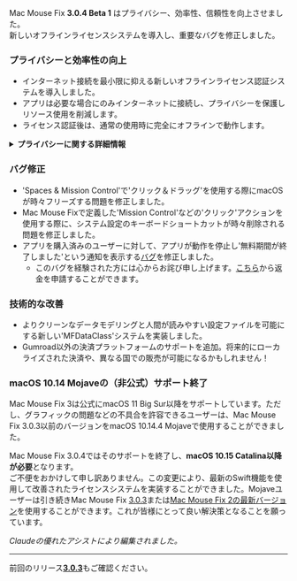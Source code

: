 Mac Mouse Fix **3.0.4 Beta 1** はプライバシー、効率性、信頼性を向上させました。\
新しいオフラインライセンスシステムを導入し、重要なバグを修正しました。

### プライバシーと効率性の向上

- インターネット接続を最小限に抑える新しいオフラインライセンス認証システムを導入しました。
- アプリは必要な場合にのみインターネットに接続し、プライバシーを保護しリソース使用を削減します。
- ライセンス認証後は、通常の使用時に完全にオフラインで動作します。

<details>
<summary><b>プライバシーに関する詳細情報</b></summary>
以前のバージョンでは起動時にオンラインでライセンス認証を行っていたため、サードパーティのサーバー（GitHubとGumroad）で接続ログが保存される可能性がありました。新システムでは不要な接続を排除し、初回のライセンス認証後はローカルのライセンスデータが破損した場合にのみインターネットに接続します。
<br><br>
私個人がユーザーの行動を記録することは一切ありませんでしたが、以前のシステムではサードパーティのサーバーがIPアドレスと接続時間を記録する可能性がありました。Gumroadはライセンスキーを記録し、購入時に収集した個人情報と関連付ける可能性もありました。
<br><br>
元のライセンスシステムを構築した際にはこれらの細かいプライバシーの問題を考慮していませんでしたが、現在のMac Mouse Fixは可能な限りプライバシーを重視し、インターネット接続を必要としないものとなっています！
<br><br>
詳しくは<a href=https://gumroad.com/privacy>Gumroadのプライバシーポリシー</a>と私の<a href=https://github.com/noah-nuebling/mac-mouse-fix/issues/976#issuecomment-2140955801>GitHubのコメント</a>をご覧ください。

</details>

### バグ修正

- 'Spaces & Mission Control'で'クリック＆ドラッグ'を使用する際にmacOSが時々フリーズする問題を修正しました。
- Mac Mouse Fixで定義した'Mission Control'などの'クリック'アクションを使用する際に、システム設定のキーボードショートカットが時々削除される問題を修正しました。
- アプリを購入済みのユーザーに対して、アプリが動作を停止し'無料期間が終了しました'という通知を表示する[バグ](https://github.com/noah-nuebling/mac-mouse-fix/issues?q=state%3Aopen%20label%3A%22%27Free%20days%20are%20over%27%20bug%22)を修正しました。
    - このバグを経験された方には心からお詫び申し上げます。[こちら](https://redirect.macmousefix.com/?message=&target=mmf-apply-for-refund)から返金を申請することができます。

### 技術的な改善

- よりクリーンなデータモデリングと人間が読みやすい設定ファイルを可能にする新しい'MFDataClass'システムを実装しました。
- Gumroad以外の決済プラットフォームのサポートを追加。将来的にローカライズされた決済や、異なる国での販売が可能になるかもしれません！

### macOS 10.14 Mojaveの（非公式）サポート終了

Mac Mouse Fix 3は公式にmacOS 11 Big Sur以降をサポートしています。ただし、グラフィックの問題などの不具合を許容できるユーザーは、Mac Mouse Fix 3.0.3以前のバージョンをmacOS 10.14.4 Mojaveで使用することができました。

Mac Mouse Fix 3.0.4ではそのサポートを終了し、**macOS 10.15 Catalina以降が必要**となります。\
ご不便をおかけして申し訳ありません。この変更により、最新のSwift機能を使用して改善されたライセンスシステムを実装することができました。Mojaveユーザーは引き続きMac Mouse Fix [3.0.3](https://github.com/noah-nuebling/mac-mouse-fix/releases/tag/3.0.3)または[Mac Mouse Fix 2の最新バージョン](https://redirect.macmousefix.com/?target=mmf2-latest)を使用することができます。これが皆様にとって良い解決策となることを願っています。

*Claudeの優れたアシストにより編集されました。*

---

前回のリリース[**3.0.3**](https://github.com/noah-nuebling/mac-mouse-fix/releases/tag/3.0.3)もご確認ください。